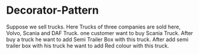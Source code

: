 # Decorator-Pattern

Suppose we sell trucks. Here Trucks of three companies are sold here,  Volvo, Scania and DAF Truck. one customer want to buy Scania Truck. After buy a truck he want to add Semi Trailer Box with this truck. After add semi trailer box with his truck he want to add Red colour with this truck. 

